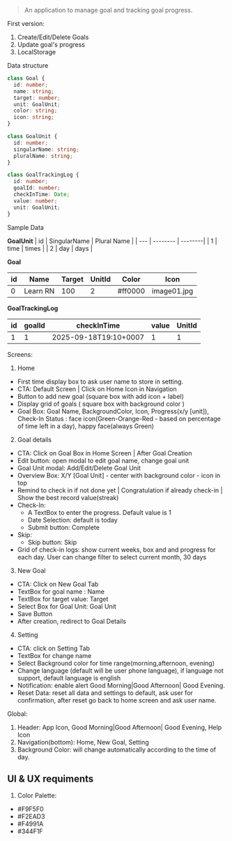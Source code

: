 > An application to manage goal and tracking goal progress.

First version:

1. Create/Edit/Delete Goals
2. Update goal's progress
3. LocalStorage

Data structure

```ts
class Goal {
  id: number;
  name: string;
  target: number;
  unit: GoalUnit;
  color: string;
  icon: string;
}

class GoalUnit {
  id: number;
  singularName: string;
  pluralName: string;
}

class GoalTrackingLog {
  id: number;
  goalId: number;
  checkInTime: Date;
  value: number;
  unit: GoalUnit;
}
```

Sample Data

**GoalUnit**
| id | SingularName | Plural Name |
| --- | -------- | --------|
| 1 | time | times |
| 2 | day | days |

**Goal**

| id  | Name     | Target | UnitId | Color   | Icon        |
| --- | -------- | ------ | ------ | ------- | ----------- |
| 0   | Learn RN | 100    | 2      | #ff0000 | image01.jpg |

**GoalTrackingLog**

| id  | goalId | checkInTime           | value | UnitId |
| --- | ------ | --------------------- | ----- | ------ |
| 1   | 1      | 2025-09-18T19:10+0007 | 1     | 1      |

Screens:

1. Home

- First time display box to ask user name to store in setting.
- CTA: Default Screen | Click on Home Icon in Navigation
- Button to add new goal (square box with add icon + label)
- Display grid of goals ( square box with background color )
- Goal Box: Goal Name, BackgroundColor, Icon, Progress(x/y [unit]), Check-In Status : face icon(Green-Orange-Red - based on percentage of time left in a day), happy face(always Green)

2. Goal details

- CTA: Click on Goal Box in Home Screen | After Goal Creation
- Edit button: open modal to edit goal name, change goal unit
- Goal Unit modal: Add/Edit/Delete Goal Unit
- Overview Box: X/Y [Goal Unit] - center with background color - icon in top
- Remind to check in if not done yet | Congratulation if already check-in | Show the best record value(streak)
- Check-In:
  - A TextBox to enter the progress. Default value is 1
  - Date Selection: default is today
  - Submit button: Complete
- Skip:
  - Skip button: Skip
- Grid of check-in logs: show current weeks, box and and progress for each day. User can change filter to select current month, 30 days

3. New Goal

- CTA: Click on New Goal Tab
- TextBox for goal name : Name
- TextBox for target value: Target
- Select Box for Goal Unit: Goal Unit
- Save Button
- After creation, redirect to Goal Details

4. Setting

- CTA: click on Setting Tab
- TextBox for change name
- Select Background color for time range(morning,afternoon, evening)
- Change language (default will be user phone language), if language not support, default language is english
- Notification: enable alert Good Morning|Good Afternoon| Good Evening.
- Reset Data: reset all data and settings to default, ask user for confirmation, after reset go back to home screen and ask user name.

Global:

1. Header: App Icon, Good Morning|Good Afternoon| Good Evening, Help Icon
2. Navigation(bottom): Home, New Goal, Setting
3. Background Color: will change automatically according to the time of day.

## UI & UX requiments

1. Color Palette:

- #F9F5F0
- #F2EAD3
- #F4991A
- #344F1F
